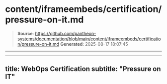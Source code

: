 # content/iframeembeds/certification/pressure-on-it.md

> **Source**: https://github.com/pantheon-systems/documentation/blob/main/content/iframeembeds/certification/pressure-on-it.md
> **Generated**: 2025-08-17 18:07:45

---

---
title: WebOps Certification
subtitle: "Pressure on IT"
---

<Partial file="certification-guide/pressure-on-it.md" />
